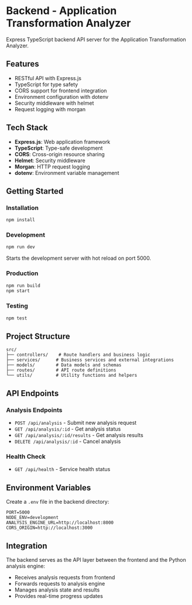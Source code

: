 # Backend - Application Transformation Analyzer

Express TypeScript backend API server for the Application Transformation Analyzer.

## Features

- RESTful API with Express.js
- TypeScript for type safety
- CORS support for frontend integration
- Environment configuration with dotenv
- Security middleware with helmet
- Request logging with morgan

## Tech Stack

- **Express.js**: Web application framework
- **TypeScript**: Type-safe development
- **CORS**: Cross-origin resource sharing
- **Helmet**: Security middleware
- **Morgan**: HTTP request logging
- **dotenv**: Environment variable management

## Getting Started

### Installation

```bash
npm install
```

### Development

```bash
npm run dev
```

Starts the development server with hot reload on port 5000.

### Production

```bash
npm run build
npm start
```

### Testing

```bash
npm test
```

## Project Structure

```
src/
├── controllers/    # Route handlers and business logic
├── services/      # Business services and external integrations
├── models/        # Data models and schemas
├── routes/        # API route definitions
└── utils/         # Utility functions and helpers
```

## API Endpoints

### Analysis Endpoints

- `POST /api/analysis` - Submit new analysis request
- `GET /api/analysis/:id` - Get analysis status
- `GET /api/analysis/:id/results` - Get analysis results
- `DELETE /api/analysis/:id` - Cancel analysis

### Health Check

- `GET /api/health` - Service health status

## Environment Variables

Create a `.env` file in the backend directory:

```env
PORT=5000
NODE_ENV=development
ANALYSIS_ENGINE_URL=http://localhost:8000
CORS_ORIGIN=http://localhost:3000
```

## Integration

The backend serves as the API layer between the frontend and the Python analysis engine:
- Receives analysis requests from frontend
- Forwards requests to analysis engine
- Manages analysis state and results
- Provides real-time progress updates